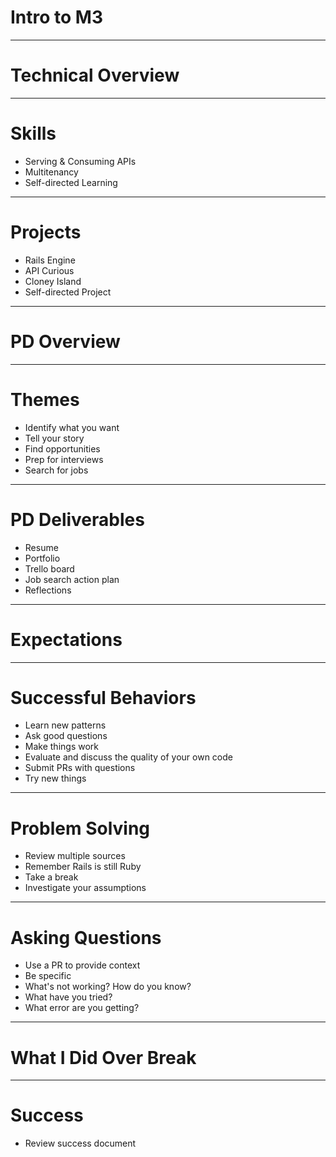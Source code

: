 # Intro to M3

---

# Technical Overview

---

# Skills

* Serving & Consuming APIs
* Multitenancy
* Self-directed Learning

---

# Projects

* Rails Engine
* API Curious
* Cloney Island
* Self-directed Project

---

# PD Overview

---

# Themes

* Identify what you want
* Tell your story
* Find opportunities
* Prep for interviews
* Search for jobs

---

# PD Deliverables

* Resume
* Portfolio
* Trello board
* Job search action plan
* Reflections

---

# Expectations

---

# Successful Behaviors

* Learn new patterns
* Ask good questions
* Make things work
* Evaluate and discuss the quality of your own code
* Submit PRs with questions
* Try new things

---

# Problem Solving

* Review multiple sources
* Remember Rails is still Ruby
* Take a break
* Investigate your assumptions

---

# Asking Questions

* Use a PR to provide context
* Be specific
* What's not working? How do you know?
* What have you tried?
* What error are you getting?

---

# What I Did Over Break

---

# Success

* Review success document
